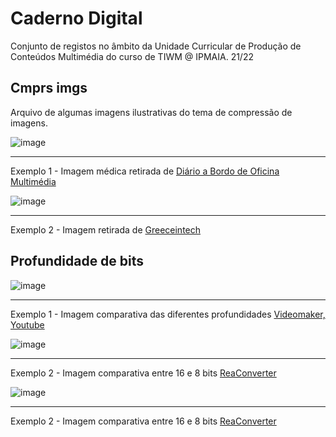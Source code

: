 # Caderno Digital
Conjunto de registos no âmbito da Unidade Curricular de Produção de Conteúdos Multimédia do curso de TIWM @ IPMAIA. 21/22


## Cmprs imgs
Arquivo de algumas imagens ilustrativas do tema de compressão de imagens.

![image](https://user-images.githubusercontent.com/72624424/135691409-b8841c98-b3e0-4941-baa1-367df4a5dd8c.png)
__________________________________________
Exemplo 1 - Imagem médica retirada de [Diário a Bordo de Oficina Multimédia](https://anamota3.wordpress.com/2011/11/07/necessidade-de-compressao/)

![image](https://user-images.githubusercontent.com/72624424/135691867-60339e8c-6344-47d3-aa26-bb2f20e25836.png)
__________________________________________
Exemplo 2 - Imagem retirada de [Greeceintech](https://greeceintech.wordpress.com/2014/11/14/compressao-de-imagens/)

## Profundidade de bits

![image](https://user-images.githubusercontent.com/72624424/137006641-a093ee33-f1d0-40e2-b2fc-6b5493b465b6.png)
__________________________________________
Exemplo 1 - Imagem comparativa das diferentes profundidades [Videomaker, Youtube](https://www.youtube.com/watch?v=6yXYxp0UiVg)

![image](https://user-images.githubusercontent.com/72624424/137006765-9d7ea91a-6438-4866-be1e-22510ccf2190.png)
__________________________________________
Exemplo 2 - Imagem comparativa entre 16 e 8 bits [ReaConverter](https://www.reaconverter.com/features/image-editing/color-depth.html)

![image](https://i.gifer.com/M92t.gif)
__________________________________________
Exemplo 2 - Imagem comparativa entre 16 e 8 bits [ReaConverter](https://www.reaconverter.com/features/image-editing/color-depth.html)


